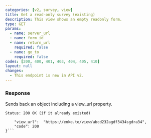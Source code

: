 ```yaml
---
categories: [v2, survey, view]
title: Get a read-only survey (existing)
description: This view shows an empty readonly form.
type: GET
params: 
  - name: server_url 
  - name: form_id
  - name: return_url
    required: false
  - name: go_to
    required: false
codes: [200, 400, 401, 403, 404, 405, 410]
layout: null
changes: 
  - This endpoint is new in API v2.
---
```


### Response

Sends back an object including a view_url property.

```Status: 200 OK (if it already existed) ```
```{
    "view_url":  "https://enke.to/view/abcd232agdf3434sgdra34",
    "code": 200
}```
